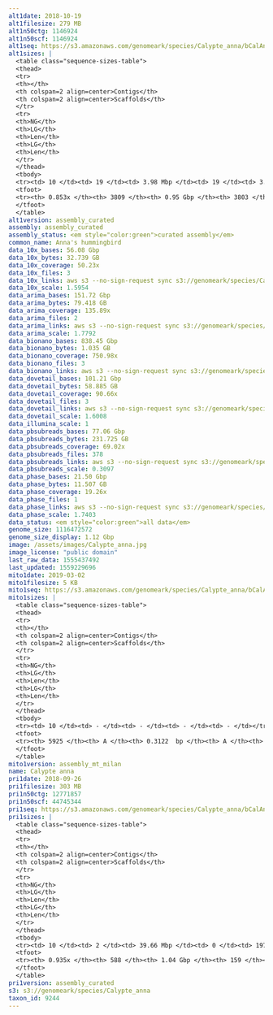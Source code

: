 ```yaml
---
alt1date: 2018-10-19
alt1filesize: 279 MB
alt1n50ctg: 1146924
alt1n50scf: 1146924
alt1seq: https://s3.amazonaws.com/genomeark/species/Calypte_anna/bCalAnn1/assembly_curated/bCalAnn1.alt.cur.20181019.fasta.gz
alt1sizes: |
  <table class="sequence-sizes-table">
  <thead>
  <tr>
  <th></th>
  <th colspan=2 align=center>Contigs</th>
  <th colspan=2 align=center>Scaffolds</th>
  </tr>
  <tr>
  <th>NG</th>
  <th>LG</th>
  <th>Len</th>
  <th>LG</th>
  <th>Len</th>
  </tr>
  </thead>
  <tbody>
  <tr><td> 10 </td><td> 19 </td><td> 3.98 Mbp </td><td> 19 </td><td> 3.98 Mbp </td></tr>  <tr><td> 20 </td><td> 50 </td><td> 3.14 Mbp </td><td> 50 </td><td> 3.14 Mbp </td></tr>  <tr><td> 30 </td><td> 91 </td><td> 2.34 Mbp </td><td> 91 </td><td> 2.34 Mbp </td></tr>  <tr><td> 40 </td><td> 148 </td><td> 1.58 Mbp </td><td> 148 </td><td> 1.58 Mbp </td></tr>  <tr style="background-color:#cccccc;"><td> 50 </td><td> 231 </td><td> 1.15 Mbp </td><td> 231 </td><td> 1.15 Mbp </td></tr>  <tr><td> 60 </td><td> 355 </td><td> 0.73 Mbp </td><td> 355 </td><td> 0.73 Mbp </td></tr>  <tr><td> 70 </td><td> 563 </td><td> 0.38 Mbp </td><td> 563 </td><td> 0.38 Mbp </td></tr>  <tr><td> 80 </td><td> 1273 </td><td> 55.26 Kbp </td><td> 1273 </td><td> 55.32 Kbp </td></tr>  <tr><td> 90 </td><td> - </td><td> - </td><td> - </td><td> - </td></tr>  <tr><td> 100 </td><td> - </td><td> - </td><td> - </td><td> - </td></tr>  </tbody>
  <tfoot>
  <tr><th> 0.853x </th><th> 3809 </th><th> 0.95 Gbp </th><th> 3803 </th><th> 0.95 Gbp </th></tr>
  </tfoot>
  </table>
alt1version: assembly_curated
assembly: assembly_curated
assembly_status: <em style="color:green">curated assembly</em>
common_name: Anna's hummingbird
data_10x_bases: 56.08 Gbp
data_10x_bytes: 32.739 GB
data_10x_coverage: 50.23x
data_10x_files: 3
data_10x_links: aws s3 --no-sign-request sync s3://genomeark/species/Calypte_anna/bCalAnn1/genomic_data/10x/ .<br>
data_10x_scale: 1.5954
data_arima_bases: 151.72 Gbp
data_arima_bytes: 79.418 GB
data_arima_coverage: 135.89x
data_arima_files: 2
data_arima_links: aws s3 --no-sign-request sync s3://genomeark/species/Calypte_anna/bCalAnn1/genomic_data/arima/ .<br>
data_arima_scale: 1.7792
data_bionano_bases: 838.45 Gbp
data_bionano_bytes: 1.035 GB
data_bionano_coverage: 750.98x
data_bionano_files: 3
data_bionano_links: aws s3 --no-sign-request sync s3://genomeark/species/Calypte_anna/bCalAnn1/genomic_data/bionano/ .<br>
data_dovetail_bases: 101.21 Gbp
data_dovetail_bytes: 58.885 GB
data_dovetail_coverage: 90.66x
data_dovetail_files: 3
data_dovetail_links: aws s3 --no-sign-request sync s3://genomeark/species/Calypte_anna/bCalAnn1/genomic_data/dovetail/ .<br>
data_dovetail_scale: 1.6008
data_illumina_scale: 1
data_pbsubreads_bases: 77.06 Gbp
data_pbsubreads_bytes: 231.725 GB
data_pbsubreads_coverage: 69.02x
data_pbsubreads_files: 378
data_pbsubreads_links: aws s3 --no-sign-request sync s3://genomeark/species/Calypte_anna/bCalAnn1/genomic_data/pacbio/ . --exclude "*scraps.bam*"<br>
data_pbsubreads_scale: 0.3097
data_phase_bases: 21.50 Gbp
data_phase_bytes: 11.507 GB
data_phase_coverage: 19.26x
data_phase_files: 1
data_phase_links: aws s3 --no-sign-request sync s3://genomeark/species/Calypte_anna/bCalAnn1/genomic_data/phase/ .<br>
data_phase_scale: 1.7403
data_status: <em style="color:green">all data</em>
genome_size: 1116472572
genome_size_display: 1.12 Gbp
image: /assets/images/Calypte_anna.jpg
image_license: "public domain"
last_raw_data: 1555437492
last_updated: 1559229696
mito1date: 2019-03-02
mito1filesize: 5 KB
mito1seq: https://s3.amazonaws.com/genomeark/species/Calypte_anna/bCalAnn1/assembly_mt_milan/bCalAnn1.MT.20190302.fasta.gz
mito1sizes: |
  <table class="sequence-sizes-table">
  <thead>
  <tr>
  <th></th>
  <th colspan=2 align=center>Contigs</th>
  <th colspan=2 align=center>Scaffolds</th>
  </tr>
  <tr>
  <th>NG</th>
  <th>LG</th>
  <th>Len</th>
  <th>LG</th>
  <th>Len</th>
  </tr>
  </thead>
  <tbody>
  <tr><td> 10 </td><td> - </td><td> - </td><td> - </td><td> - </td></tr>  <tr><td> 20 </td><td> - </td><td> - </td><td> - </td><td> - </td></tr>  <tr><td> 30 </td><td> - </td><td> - </td><td> - </td><td> - </td></tr>  <tr><td> 40 </td><td> - </td><td> - </td><td> - </td><td> - </td></tr>  <tr style="background-color:#cccccc;"><td> 50 </td><td> - </td><td style="background-color:#ff8888;"> - </td><td> - </td><td style="background-color:#ff8888;"> - </td></tr>  <tr><td> 60 </td><td> - </td><td> - </td><td> - </td><td> - </td></tr>  <tr><td> 70 </td><td> - </td><td> - </td><td> - </td><td> - </td></tr>  <tr><td> 80 </td><td> - </td><td> - </td><td> - </td><td> - </td></tr>  <tr><td> 90 </td><td> - </td><td> - </td><td> - </td><td> - </td></tr>  <tr><td> 100 </td><td> - </td><td> - </td><td> - </td><td> - </td></tr>  </tbody>
  <tfoot>
  <tr><th> 5925 </th><th> A </th><th> 0.3122  bp </th><th> A </th><th> 0.3122  bp </th></tr>
  </tfoot>
  </table>
mito1version: assembly_mt_milan
name: Calypte anna
pri1date: 2018-09-26
pri1filesize: 303 MB
pri1n50ctg: 12771857
pri1n50scf: 44745344
pri1seq: https://s3.amazonaws.com/genomeark/species/Calypte_anna/bCalAnn1/assembly_curated/bCalAnn1.pri.cur.20180926.fasta.gz
pri1sizes: |
  <table class="sequence-sizes-table">
  <thead>
  <tr>
  <th></th>
  <th colspan=2 align=center>Contigs</th>
  <th colspan=2 align=center>Scaffolds</th>
  </tr>
  <tr>
  <th>NG</th>
  <th>LG</th>
  <th>Len</th>
  <th>LG</th>
  <th>Len</th>
  </tr>
  </thead>
  <tbody>
  <tr><td> 10 </td><td> 2 </td><td> 39.66 Mbp </td><td> 0 </td><td> 197.55 Mbp </td></tr>  <tr><td> 20 </td><td> 5 </td><td> 30.11 Mbp </td><td> 1 </td><td> 151.34 Mbp </td></tr>  <tr><td> 30 </td><td> 9 </td><td> 22.66 Mbp </td><td> 1 </td><td> 151.34 Mbp </td></tr>  <tr><td> 40 </td><td> 15 </td><td> 16.29 Mbp </td><td> 2 </td><td> 114.81 Mbp </td></tr>  <tr style="background-color:#cccccc;"><td> 50 </td><td> 23 </td><td style="background-color:#88ff88;"> 12.77 Mbp </td><td> 4 </td><td style="background-color:#88ff88;"> 44.75 Mbp </td></tr>  <tr><td> 60 </td><td> 32 </td><td> 9.35 Mbp </td><td> 7 </td><td> 35.40 Mbp </td></tr>  <tr><td> 70 </td><td> 50 </td><td> 4.55 Mbp </td><td> 10 </td><td> 25.69 Mbp </td></tr>  <tr><td> 80 </td><td> 91 </td><td> 1.88 Mbp </td><td> 16 </td><td> 17.70 Mbp </td></tr>  <tr><td> 90 </td><td> 224 </td><td> 0.36 Mbp </td><td> 24 </td><td> 7.71 Mbp </td></tr>  <tr><td> 100 </td><td> - </td><td> - </td><td> - </td><td> - </td></tr>  </tbody>
  <tfoot>
  <tr><th> 0.935x </th><th> 588 </th><th> 1.04 Gbp </th><th> 159 </th><th> 1.06 Gbp </th></tr>
  </tfoot>
  </table>
pri1version: assembly_curated
s3: s3://genomeark/species/Calypte_anna
taxon_id: 9244
---
```

